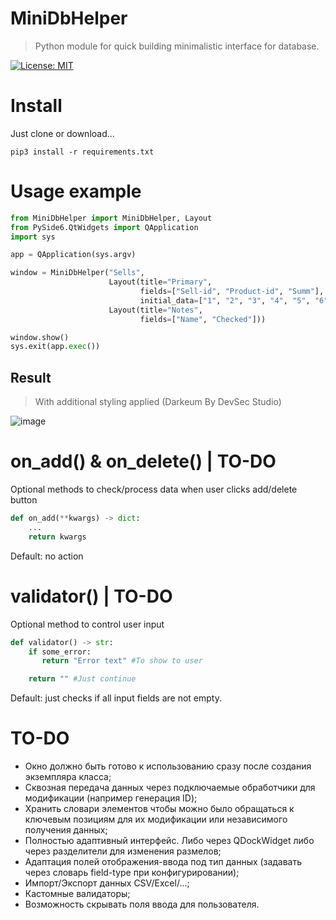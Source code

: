 # MiniDbHelper

> Python module for quick building minimalistic interface for database.

[![License: MIT](https://img.shields.io/badge/License-MIT-yellow.svg)](https://opensource.org/licenses/MIT)

# Install

Just clone or download...

```
pip3 install -r requirements.txt
```

# Usage example

```Python
from MiniDbHelper import MiniDbHelper, Layout
from PySide6.QtWidgets import QApplication
import sys

app = QApplication(sys.argv)

window = MiniDbHelper("Sells",
                      Layout(title="Primary",
                             fields=["Sell-id", "Product-id", "Summ"],
                             initial_data=["1", "2", "3", "4", "5", "6"]),
                      Layout(title="Notes",
                             fields=["Name", "Checked"]))

window.show()
sys.exit(app.exec())
```

## Result

> With additional styling applied (Darkeum By DevSec Studio)

![image](https://github.com/F1encko627/MiniDbHelper/assets/46199406/18d09420-b5b0-4bbe-ab2d-b05798972a8c)

# on_add() & on_delete() | TO-DO
Optional methods to check/process data when user clicks add/delete button

```Python
def on_add(**kwargs) -> dict:
    ...
    return kwargs
```

Default: no action

# validator() | TO-DO

Optional method to control user input

```Python
def validator() -> str:
    if some_error:
       return "Error text" #To show to user

    return "" #Just continue
```

Default: just checks if all input fields are not empty.

# TO-DO

- Окно должно быть готово к использованию сразу после создания экземпляра класса;
- Сквозная передача данных через подключаемые обработчики для модификации (например генерация ID);
- Хранить словари элементов чтобы можно было обращаться к ключевым позициям для их модификации или независимого получения данных;
- Полностью адаптивный интерфейс. Либо через QDockWidget либо через разделители для изменения размелов;
- Адаптация полей отображения-ввода под тип данных (задавать через словарь field-type при конфигурировании);
- Импорт/Экспорт данных CSV/Excel/...;
- Кастомные валидаторы;
- Возможность скрывать поля ввода для пользователя.